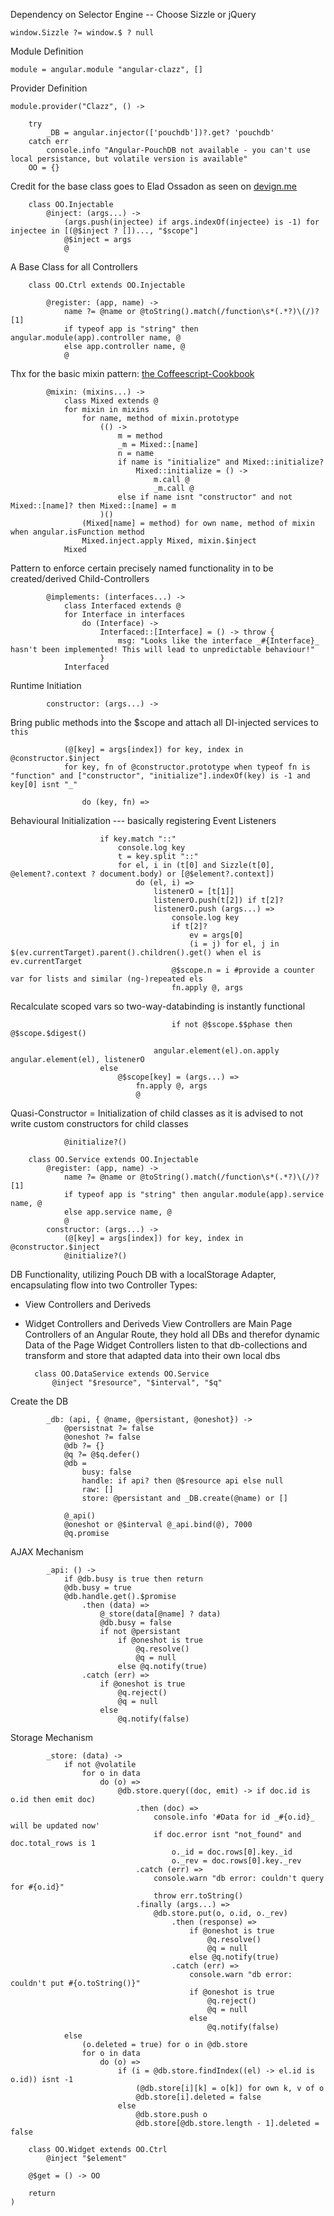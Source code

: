 Dependency on Selector Engine -- Choose Sizzle or jQuery

	window.Sizzle ?= window.$ ? null

Module Definition

	module = angular.module "angular-clazz", []

Provider Definition

	module.provider("Clazz", () ->

		try
			_DB = angular.injector(['pouchdb'])?.get? 'pouchdb'
		catch err
			console.info "Angular-PouchDB not available - you can't use local persistance, but volatile version is available"
		OO = {}

Credit for the base class goes to Elad Ossadon as seen on [devign.me](http://www.devign.me/angular-dot-js-coffeescript-controller-base-class)

		class OO.Injectable
			@inject: (args...) ->
				(args.push(injectee) if args.indexOf(injectee) is -1) for injectee in [(@$inject ? [])..., "$scope"]
				@$inject = args
				@

A Base Class for all Controllers

		class OO.Ctrl extends OO.Injectable

			@register: (app, name) ->
				name ?= @name or @toString().match(/function\s*(.*?)\(/)?[1]
				if typeof app is "string" then angular.module(app).controller name, @
				else app.controller name, @
				@

Thx for the basic mixin pattern: [the Coffeescript-Cookbook](http://coffeescriptcookbook.com/chapters/classes_and_objects/mixins)

			@mixin: (mixins...) ->
				class Mixed extends @
				for mixin in mixins
					for name, method of mixin.prototype
						(() ->
							m = method
							_m = Mixed::[name]
							n = name
							if name is "initialize" and Mixed::initialize?
								Mixed::initialize = () ->
									m.call @
									_m.call @
							else if name isnt "constructor" and not Mixed::[name]? then Mixed::[name] = m
						)()
					(Mixed[name] = method) for own name, method of mixin when angular.isFunction method
					Mixed.inject.apply Mixed, mixin.$inject
				Mixed

Pattern to enforce certain precisely named functionality in to be created/derived Child-Controllers

			@implements: (interfaces...) ->
				class Interfaced extends @
				for Interface in interfaces
					do (Interface) ->
						Interfaced::[Interface] = () -> throw {
							msg: "Looks like the interface _#{Interface}_ hasn't been implemented! This will lead to unpredictable behaviour!"
						}
				Interfaced

Runtime Initiation

			constructor: (args...) ->

Bring public methods into the $scope and attach all DI-injected services to `this`

				(@[key] = args[index]) for key, index in @constructor.$inject
				for key, fn of @constructor.prototype when typeof fn is "function" and ["constructor", "initialize"].indexOf(key) is -1 and key[0] isnt "_"

					do (key, fn) =>

Behavioural Initialization --- basically registering Event Listeners

						if key.match "::"
							console.log key
							t = key.split "::"
							for el, i in (t[0] and Sizzle(t[0], @element?.context ? document.body) or [@$element?.context])
								do (el, i) =>
									listenerO = [t[1]]
									listenerO.push(t[2]) if t[2]?
									listenerO.push (args...) =>
										console.log key
										if t[2]?
											ev = args[0]
											(i = j) for el, j in $(ev.currentTarget).parent().children().get() when el is ev.currentTarget
										@$scope.n = i #provide a counter var for lists and similar (ng-)repeated els
										fn.apply @, args

Recalculate scoped vars so two-way-databinding is instantly functional

										if not @$scope.$$phase then @$scope.$digest()

									angular.element(el).on.apply angular.element(el), listenerO
						else
							@$scope[key] = (args...) =>
								fn.apply @, args
								@

Quasi-Constructor = Initialization of child classes as it is advised to not write custom constructors for child classes

				@initialize?()

		class OO.Service extends OO.Injectable
			@register: (app, name) ->
				name ?= @name or @toString().match(/function\s*(.*?)\(/)?[1]
				if typeof app is "string" then angular.module(app).service name, @
				else app.service name, @
				@		
			constructor: (args...) ->
				(@[key] = args[index]) for key, index in @constructor.$inject
				@initialize?()

DB Functionality, utilizing Pouch DB with a localStorage Adapter, encapsulating flow into two Controller Types:
* View Controllers and Deriveds
* Widget Controllers and Deriveds
View Controllers are Main Page Controllers of an Angular Route, they hold all DBs and therefor dynamic Data of the Page
Widget Controllers listen to that db-collections and transform and store that adapted data into their own local dbs

		class OO.DataService extends OO.Service
			@inject "$resource", "$interval", "$q"

Create the DB

			_db: (api, { @name, @persistant, @oneshot}) ->
				@persistnat ?= false
				@oneshot ?= false
				@db ?= {}
				@q ?= @$q.defer()
				@db =
					busy: false
					handle: if api? then @$resource api else null
					raw: []
					store: @persistant and _DB.create(@name) or []
			
				@_api()
				@oneshot or @$interval @_api.bind(@), 7000
				@q.promise

AJAX Mechanism

			_api: () ->
				if @db.busy is true then return
				@db.busy = true
				@db.handle.get().$promise
					.then (data) =>
						@_store(data[@name] ? data)
						@db.busy = false
						if not @persistant
							if @oneshot is true 
								@q.resolve()
								@q = null
							else @q.notify(true)
					.catch (err) =>
						if @oneshot is true 
							@q.reject()
							@q = null
						else 
							@q.notify(false)


Storage Mechanism

			_store: (data) ->
				if not @volatile
					for o in data
						do (o) =>
							@db.store.query((doc, emit) -> if doc.id is o.id then emit doc)
								.then (doc) =>
									console.info '#Data for id _#{o.id}_ will be updated now'
									if doc.error isnt "not_found" and doc.total_rows is 1
										o._id = doc.rows[0].key._id
										o._rev = doc.rows[0].key._rev
								.catch (err) =>
									console.warn "db error: couldn't query for #{o.id}"
									throw err.toString()
								.finally (args...) =>
									@db.store.put(o, o.id, o._rev)
										.then (response) =>
											if @oneshot is true 
												@q.resolve()
												@q = null
											else @q.notify(true)
										.catch (err) =>
											console.warn "db error: couldn't put #{o.toString()}"
											if @oneshot is true 
												@q.reject()
												@q = null
											else 
												@q.notify(false)
				else
					(o.deleted = true) for o in @db.store
					for o in data
						do (o) =>
							if (i = @db.store.findIndex((el) -> el.id is o.id)) isnt -1
								(@db.store[i][k] = o[k]) for own k, v of o
								@db.store[i].deleted = false
							else 
								@db.store.push o
								@db.store[@db.store.length - 1].deleted = false

		class OO.Widget extends OO.Ctrl
			@inject "$element"

		@$get = () -> OO

		return
	)
